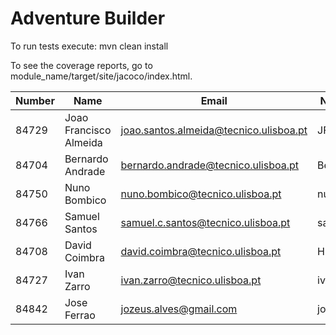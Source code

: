 # Adventure Builder

To run tests execute: mvn clean install

To see the coverage reports, go to module_name/target/site/jacoco/index.html.


|   Number   |          Name           |            Email                       |   Name GitHUb  | Grupo |     Módulos    |
| ---------- | ----------------------- | -------------------------------------- | ---------------| ----- | -------------- |     
|   84729    | Joao Francisco Almeida  | joao.santos.almeida@tecnico.ulisboa.pt |   JFMSAlmeida  |   4   | Tax, remaining |
|   84704    |     Bernardo Andrade    | bernardo.andrade@tecnico.ulisboa.pt    |    Berhart     |   4   | Broker, Car    |
|   84750    |     Nuno Bombico        | nuno.bombico@tecnico.ulisboa.pt        |  nunoBombico1  |   4   | Broker, Car    |
|   84766    |     Samuel Santos       | samuel.c.santos@tecnico.ulisboa.pt     |  santos-samuel |   4   | Broker, Car    |
|   84708    |     David Coimbra       | david.coimbra@tecnico.ulisboa.pt       |  HiveMindize   |   4   | Tax, remaining |
|   84727    |     Ivan Zarro          | ivan.zarro@tecnico.ulisboa.pt          |   ivancivel    |   4   | Tax, remaining |
|   84842    | 	   Jose Ferrao	       | jozeus.alves@gmail.com                 |   jozeus	     |   4   | Broker, Car    |
